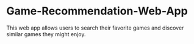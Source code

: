 # Game-Recommendation-Web-App
This web app allows users to search their favorite games and discover similar games they might enjoy.
